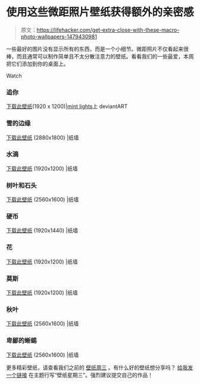 # 使用这些微距照片壁纸获得额外的亲密感

> 原文：<https://lifehacker.com/get-extra-close-with-these-macro-photo-wallpapers-1479430981>

一些最好的图片没有显示所有的东西，而是一个小细节。微距照片不仅看起来很棒，而且通常可以制作简单且不太分散注意力的壁纸。看看我们的一些最爱，本周把它们添加到你的桌面上。

Watch

### 追你

[下载此壁纸](http://mintlights.deviantart.com/art/Chasing-you-417868059)(1920 x 1200)|[mint lights](http://mintlights.deviantart.com/)上 deviantART

### 雪的边缘

[下载此壁纸](http://thepaperwall.com/wallpaper.php?view=bf03221b6a02708f7b3acef5cd3438b59dbb1f54) (2880x1800) |纸墙

### 水滴

[下载此壁纸](http://thepaperwall.com/wallpaper.php?view=8107f6e0f6bcdbaed9d639d2f386b9a7d42a6b1c) (1920x1200) |纸墙

### 树叶和石头

[下载此壁纸](http://thepaperwall.com/wallpaper.php?view=70489a81abd7cb7b732adda5558b5024defd5007) (2560x1600) |纸墙

### 硬币

[下载此壁纸](http://thepaperwall.com/wallpaper.php?view=51358250fac4cdaf04f44a6ccc063902c2bcf0b9) (1920x1440) |纸墙

### 花

[下载此壁纸](http://thepaperwall.com/wallpaper.php?view=f85ca64d4219694ca6c696b7ac054ec3bfc61def) (1920x1200) |纸墙

### 莫斯

[下载此壁纸](http://thepaperwall.com/wallpaper.php?view=53a3e18ae8a92bc4349042c5fd63dc82bcdacbb9) (1920x1200) |纸墙

### 秋叶

[下载此壁纸](http://thepaperwall.com/wallpaper.php?view=caa7be714a3d8a0bc24d44c69bc259ca83b7d890) (2560x1600) |纸墙

### 卑鄙的蜥蜴

[下载此壁纸](http://thepaperwall.com/wallpaper.php?view=14cf072c5872edf691f3a3e7a88de7845be69278) (2560x1600) |纸墙

更多精彩壁纸，请查看我们之前的 [壁纸周三](http://lifehacker.com/#!wallpaperwednesday) 。有什么好的壁纸想分享吗？ [给我发一个链接](mailto:adachis@lifehacker.com) 在主题行写“壁纸星期三”。强烈建议提交自己的作品！